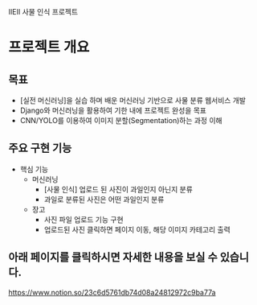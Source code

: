 IIEII 사물 인식 프로젝트
# **프로젝트 개요**

## 목표

- [실전 머신러닝]을 실습 하며 배운 머신러닝 기반으로 사물 분류 웹서비스 개발
- Django와 머신러닝을 활용하여 기한 내에 프로젝트 완성을 목표
- CNN/YOLO를 이용하여 이미지 분할(Segmentation)하는 과정 이해

## 주요 구현 기능

- 핵심 기능
    - 머신러닝
        - [사물 인식] 업로드 된 사진이 과일인지 아닌지 분류
        - 과일로 분류된 사진은 어떤 과일인지 분류
    - 장고
        - 사진 파일 업로드 기능 구현
        - 업로드된 사진 클릭하면 페이지 이동, 해당 이미지 카테고리 출력



## 아래 페이지를 클릭하시면 자세한 내용을 보실 수 있습니다.
https://www.notion.so/23c6d5761db74d08a24812972c9ba77a